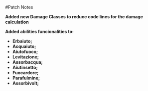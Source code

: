 #Patch Notes

**Added new Damage Classes to reduce code lines for the damage calculation**

**Added abilities funcionalities to:**
 - **Erbaiuto;**
 - **Acquaiuto;**
 - **Aiutofuoco;**
 - **Levitazione;**
 - **Assorbacqua;**
 - **Aiutinsetto;**
 - **Fuocardore;**
 - **Parafulmine;**
 - **Assorbivolt;**